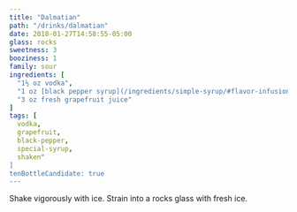 ```yaml
---
title: "Dalmatian"
path: "/drinks/dalmatian"
date: 2018-01-27T14:58:55-05:00
glass: rocks
sweetness: 3
booziness: 1
family: sour
ingredients: [
  "1½ oz vodka",
  "1 oz [black pepper syrup](/ingredients/simple-syrup/#flavor-infusion)",
  "3 oz fresh grapefruit juice"
]
tags: [
  vodka,
  grapefruit,
  black-pepper,
  special-syrup,
  shaken"
]
tenBottleCandidate: true
---
```

Shake vigorously with ice. Strain into a rocks glass with fresh ice.
